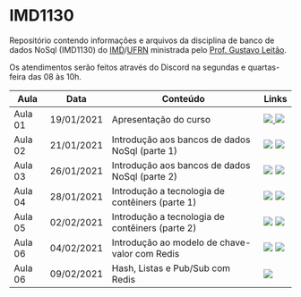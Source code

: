# IMD1130
Repositório contendo informações e arquivos da disciplina de banco de dados NoSql (IMD1130) do [IMD](https://imd.ufrn.br)/[UFRN](https://ufrn.br) ministrada pelo [Prof. Gustavo Leitão](https://sigaa.ufrn.br/sigaa/public/docente/portal.jsf?siape=1775264).

Os atendimentos serão feitos através do Discord na segundas e quartas-feira das 08 às 10h.

| Aula              | Data       | Conteúdo     |   Links     |
|-------------------|------------|--------------|--------------|
| Aula 01           | 19/01/2021 | Apresentação do curso | <a href="https://github.com/gustavoleitao/IMD1130/blob/main/slides/aula01-nosql.pdf" target="_blank"><img src="https://img.shields.io/badge/-Slides-008ED2?style=flat-square&logo=adobe-acrobat-reader" /> <a target="_blank" href="https://youtu.be/XLq16YN3a2E"><img src="https://img.shields.io/badge/-Videoaula-ff0000?style=flat-square&logo=youtube"></a></a> |
| Aula 02            | 21/01/2021        | Introdução aos bancos de dados NoSql (parte 1) | <a href="https://github.com/gustavoleitao/IMD1130/blob/main/slides/aula02-03-nosql.pdf" target="_blank"><img src="https://img.shields.io/badge/-Slides-008ED2?style=flat-square&logo=adobe-acrobat-reader" /></a>   <a target="_blank" href="https://youtu.be/euoun7oqku0"><img src="https://img.shields.io/badge/-Videoaula-ff0000?style=flat-square&logo=youtube"></a>       |
| Aula 03          | 26/01/2021        | Introdução aos bancos de dados NoSql (parte 2) | <a href="https://github.com/gustavoleitao/IMD1130/blob/main/slides/aula02-03-nosql.pdf" target="_blank"><img src="https://img.shields.io/badge/-Slides-008ED2?style=flat-square&logo=adobe-acrobat-reader" /></a> <a target="_blank" href="https://youtu.be/V0CpEW3JfPg"><img src="https://img.shields.io/badge/-Videoaula-ff0000?style=flat-square&logo=youtube"></a>       |
| Aula 04          | 28/01/2021        | Introdução a tecnologia de contêiners (parte 1)  | <a href="https://github.com/gustavoleitao/IMD1130/blob/main/slides/aula04-nosql.pdf" target="_blank"><img src="https://img.shields.io/badge/-Slides-008ED2?style=flat-square&logo=adobe-acrobat-reader" /></a>  <a target="_blank" href="https://youtu.be/iEVYzuGLvWU"><img src="https://img.shields.io/badge/-Videoaula-ff0000?style=flat-square&logo=youtube"></a>        |
| Aula 05          | 02/02/2021        | Introdução a tecnologia de contêiners (parte 2)  | <a href="https://github.com/gustavoleitao/IMD1130/blob/main/slides/aula05-nosql.pdf" target="_blank"><img src="https://img.shields.io/badge/-Slides-008ED2?style=flat-square&logo=adobe-acrobat-reader" /></a>  <a target="_blank" href="https://youtu.be/Fm6PCPWEErA"><img src="https://img.shields.io/badge/-Videoaula-ff0000?style=flat-square&logo=youtube"></a>               |
| Aula 06          | 04/02/2021        | Introdução ao modelo de chave-valor com Redis  | <a href="https://github.com/gustavoleitao/IMD1130/blob/main/slides/aula06-nosql.pdf" target="_blank"><img src="https://img.shields.io/badge/-Slides-008ED2?style=flat-square&logo=adobe-acrobat-reader" /></a>   <a target="_blank" href="https://youtu.be/qfFRANSp_pg"><img src="https://img.shields.io/badge/-Videoaula-ff0000?style=flat-square&logo=youtube"></a>             |
| Aula 06          | 09/02/2021        | Hash, Listas e Pub/Sub com Redis | <a href="https://github.com/gustavoleitao/IMD1130/blob/main/slides/aula07-nosql.pdf" target="_blank"><img src="https://img.shields.io/badge/-Slides-008ED2?style=flat-square&logo=adobe-acrobat-reader" /></a>   |